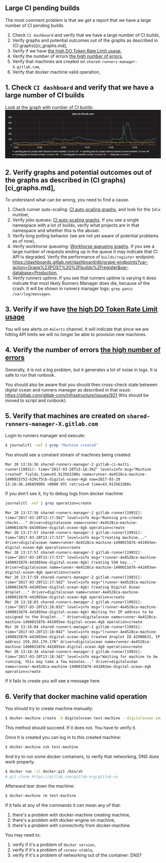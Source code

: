 ## Large CI pending builds

The most comment problem is that we get a report that we have a large number of CI pending builds.

1. Check `CI dashboard` and verify that we have a large number of CI builds,
2. Verify graphs and potential outcomes out of the graphs as described in (CI graphs)[ci_graphs.md],
3. Verify if we have [the high DO Token Rate Limit usage](ci_runner_manager_do_limits.md),
4. Verify the number of errors [the high number of errors](ci_runner_manager_errors.md),
5. Verify that machines are created on `shared-runners-manager-X.gitlab.com`,
6. Verify that docker machine valid operation,

## 1. Check `CI dashboard` and verify that we have a large number of CI builds

Look at the graph with number of CI builds:
![](../img/ci/jobs_graph.png)

## 2. Verify graphs and potential outcomes out of the graphs as described in (CI graphs)[ci_graphs.md],

To understand what can be wrong, you need to find a cause.

1. Check runner auto-scaling: [CI auto-scaling graphs](ci_graphs.md#runners-manager-auto-scaling),
   and look for the `Idle` number,
2. Verify jobs queues: [CI auto-scaling graphs](ci_graphs.md#jobs-queue).
   If you see a single namespace with a lot of builds, verify what projects are in that namespace and whether this is the abuser.
3. Verify long polling behavior (we are not yet aware of potential problems as of now),
4. Verify workhorse queueing: [Workhorse queueing graphs](ci_graphs.md#workhorse-queueing).
   If you see a large number of requests ending up in the queue it may indicate that CI API is degraded.
   Verify the performance of `builds/register` endpoint: https://dashboards.gitlab.net/dashboard/db/grape-endpoints?var-action=Grape%23POST%20%2Fbuilds%2Fregister&var-database=Production,
5. Verify runners uptime. If you see that runners uptime is varying it does indicate that most likely Runners Manager does die, because of the crash. It will be shown in runners manager logs: `grep panic /var/log/messages`.

## 3. Verify if we have [the high DO Token Rate Limit usage](ci_runner_manager_do_limits.md)

You will see alerts on `#alerts` channel. It will indicate that since we are hitting API limits we will no longer be able to provision new machines.

## 4. Verify the number of errors [the high number of errors](ci_runner_manager_errors.md)

Generally, it is not a big problem, but it generates a lot of noise in logs. It is safe to run that runbook.

You should also be aware that you should then cross-check state between digital ocean and runners manager as described in
that issue: https://gitlab.com/gitlab-com/infrastructure/issues/921 (this should be moved to script and runbook).

## 5. Verify that machines are created on `shared-runners-manager-X.gitlab.com`

Login to runners manager and execute:

```bash
$ journalctl -xef | grep "Machine created"
```

You should see a constant stream of machines being created:

```
Mar 20 13:16:36 shared-runners-manager-2 gitlab-ci-multi-runner[19931]: time="2017-03-20T13:16:36Z" level=info msg="Machine created" fields.time=43.913563388s name=runner-4e4528ca-machine-1490015752-629c75cb-digital-ocean-4gb now=2017-03-20 13:16:36.246859005 +0000 UTC retries=0 time=43.913563388s
```

If you don't see it, try to debug logs from docker machine:

```bash
journalctl -xef | grep operation=create
```

```
Mar 20 13:17:56 shared-runners-manager-2 gitlab-runner[19931]: time="2017-03-20T13:17:56Z" level=info msg="Running pre-create checks..." driver=digitalocean name=runner-4e4528ca-machine-1490015876-441093ee-digital-ocean-4gb operation=create
Mar 20 13:17:57 shared-runners-manager-2 gitlab-runner[19931]: time="2017-03-20T13:17:57Z" level=info msg="Creating machine..." driver=digitalocean name=runner-4e4528ca-machine-1490015876-441093ee-digital-ocean-4gb operation=create
Mar 20 13:17:57 shared-runners-manager-2 gitlab-runner[19931]: time="2017-03-20T13:17:57Z" level=info msg="(runner-4e4528ca-machine-1490015876-441093ee-digital-ocean-4gb) Creating SSH key..." driver=digitalocean name=runner-4e4528ca-machine-1490015876-441093ee-digital-ocean-4gb operation=create
Mar 20 13:17:58 shared-runners-manager-2 gitlab-runner[19931]: time="2017-03-20T13:17:58Z" level=info msg="(runner-4e4528ca-machine-1490015876-441093ee-digital-ocean-4gb) Creating Digital Ocean droplet..." driver=digitalocean name=runner-4e4528ca-machine-1490015876-441093ee-digital-ocean-4gb operation=create
Mar 20 13:18:03 shared-runners-manager-2 gitlab-runner[19931]: time="2017-03-20T13:18:03Z" level=info msg="(runner-4e4528ca-machine-1490015876-441093ee-digital-ocean-4gb) Waiting for IP address to be assigned to the Droplet..." driver=digitalocean name=runner-4e4528ca-machine-1490015876-441093ee-digital-ocean-4gb operation=create
Mar 20 13:18:04 shared-runners-manager-2 gitlab-runner[19931]: time="2017-03-20T13:18:04Z" level=info msg="(runner-4e4528ca-machine-1490015876-441093ee-digital-ocean-4gb) Created droplet ID 42980631, IP address 159.203.179.170" driver=digitalocean name=runner-4e4528ca-machine-1490015876-441093ee-digital-ocean-4gb operation=create
Mar 20 13:18:34 shared-runners-manager-2 gitlab-runner[19931]: time="2017-03-20T13:18:34Z" level=info msg="Waiting for machine to be running, this may take a few minutes..." driver=digitalocean name=runner-4e4528ca-machine-1490015876-441093ee-digital-ocean-4gb operation=create
```

If it fails to create you will see a message here.

## 6. Verify that docker machine valid operation

You should try to create machine manually:

```bash
$ docker-machine create -d digitalocean test-machine --digitalocean-image=coreos-stable --digitalocean-ssh-user=core --digitalocean-access-token=GET_TOKEN_FROM_ETC_GITLAB_RUNNER_CONFIG --digitalocean-region=nyc1 --digitalocean-size=2gb --digitalocean-private-networking --engine-registry-mirror=http://runners-cache-2-internal.gitlab.com:1444 --digitalocean-userdata=/etc/gitlab-runner/cloudinit.sh
```

This method should succeed. If it does not. You have to verify it.

Once it is created you can log in to this created machine:

```bash
$ docker-machine ssh test-machine
```

And try to run some docker containers, to verify that networking, DNS does work properly.

```bash
$ docker run -it docker:git /bin/sh
# git clone https://gitlab.com/gitlab-org/gitlab-ce
```

Afterward tear down the machine:
```bash
$ docker-machine rm test-machine
```

If it fails at any of the commands it can mean any of that:
1. there's a problem with docker-machine creating machine,
2. there's a problem with docker-engine on machine,
3. there's a problem with connectivity from docker-machine.

You may need to:
1. verify if it's a problem of `docker version`,
1. verify if it's a problem of `coreos-stable`,
2. verify if it's a problem of networking out of the container: DNS?
